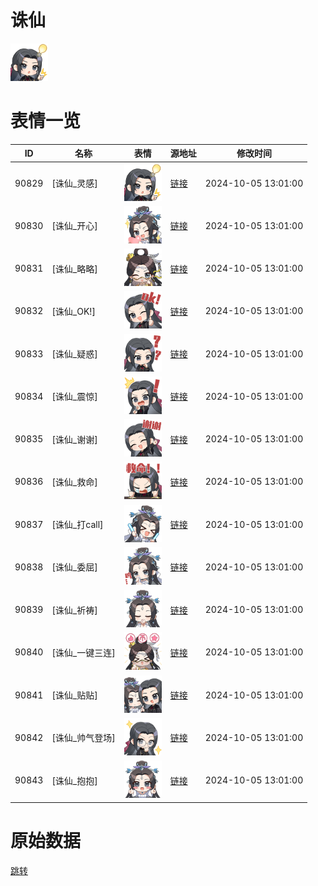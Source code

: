 # 诛仙

<img src="./cover.png" height="60" alt="cover" />

# 表情一览

|ID|名称|表情|源地址|修改时间|
|----|----|----|----|----|
|90829|[诛仙_灵感]|<img src="./pic/090829_%5B诛仙_灵感%5D.png" height="60" alt="灵感"/>|[链接](https://i0.hdslb.com/bfs/garb/3299aae1a4d99317ee0c15c3d59bada98181164f.png)|2024-10-05 13:01:00|
|90830|[诛仙_开心]|<img src="./pic/090830_%5B诛仙_开心%5D.png" height="60" alt="开心"/>|[链接](https://i0.hdslb.com/bfs/garb/fd7f3160d5e1ad9d16a4992236e8183f206842e5.png)|2024-10-05 13:01:00|
|90831|[诛仙_略略]|<img src="./pic/090831_%5B诛仙_略略%5D.png" height="60" alt="略略"/>|[链接](https://i0.hdslb.com/bfs/garb/53e6f80f474d795c5ccf0d0e5d0b48a8de3f590d.png)|2024-10-05 13:01:00|
|90832|[诛仙_OK!]|<img src="./pic/090832_%5B诛仙_OK!%5D.png" height="60" alt="OK!"/>|[链接](https://i0.hdslb.com/bfs/garb/96568fa15eee1134d5857c69be464ddf6ab57848.png)|2024-10-05 13:01:00|
|90833|[诛仙_疑惑]|<img src="./pic/090833_%5B诛仙_疑惑%5D.png" height="60" alt="疑惑"/>|[链接](https://i0.hdslb.com/bfs/garb/0144364519813639ea7b2337f7d9a12c1054b6aa.png)|2024-10-05 13:01:00|
|90834|[诛仙_震惊]|<img src="./pic/090834_%5B诛仙_震惊%5D.png" height="60" alt="震惊"/>|[链接](https://i0.hdslb.com/bfs/garb/6e88808faec3b80c211403395d59834361644223.png)|2024-10-05 13:01:00|
|90835|[诛仙_谢谢]|<img src="./pic/090835_%5B诛仙_谢谢%5D.png" height="60" alt="谢谢"/>|[链接](https://i0.hdslb.com/bfs/garb/a70ca0ff0f9200ce900821fd611ab3521ff863fc.png)|2024-10-05 13:01:00|
|90836|[诛仙_救命]|<img src="./pic/090836_%5B诛仙_救命%5D.png" height="60" alt="救命"/>|[链接](https://i0.hdslb.com/bfs/garb/a01541c8702482056456f85443b5c831ce396bf6.png)|2024-10-05 13:01:00|
|90837|[诛仙_打call]|<img src="./pic/090837_%5B诛仙_打call%5D.png" height="60" alt="打call"/>|[链接](https://i0.hdslb.com/bfs/garb/04c252f0ec855909110096bcccf1847df74f7b65.png)|2024-10-05 13:01:00|
|90838|[诛仙_委屈]|<img src="./pic/090838_%5B诛仙_委屈%5D.png" height="60" alt="委屈"/>|[链接](https://i0.hdslb.com/bfs/garb/aa690516af1cfd13b177fb0fb30815a8638d4824.png)|2024-10-05 13:01:00|
|90839|[诛仙_祈祷]|<img src="./pic/090839_%5B诛仙_祈祷%5D.png" height="60" alt="祈祷"/>|[链接](https://i0.hdslb.com/bfs/garb/bdf188a9d9a50696cd9df5aa32e0c1b9cac1031b.png)|2024-10-05 13:01:00|
|90840|[诛仙_一键三连]|<img src="./pic/090840_%5B诛仙_一键三连%5D.png" height="60" alt="一键三连"/>|[链接](https://i0.hdslb.com/bfs/garb/b510f5891c184fd71aa37a0704398d51ee7dbef3.png)|2024-10-05 13:01:00|
|90841|[诛仙_贴贴]|<img src="./pic/090841_%5B诛仙_贴贴%5D.png" height="60" alt="贴贴"/>|[链接](https://i0.hdslb.com/bfs/garb/7e4984a85aa49080ab2d1a5d58f0fa536368e686.png)|2024-10-05 13:01:00|
|90842|[诛仙_帅气登场]|<img src="./pic/090842_%5B诛仙_帅气登场%5D.png" height="60" alt="帅气登场"/>|[链接](https://i0.hdslb.com/bfs/garb/d99ac40160cc527e7ddf7b77a94bce719cedbe70.png)|2024-10-05 13:01:00|
|90843|[诛仙_抱抱]|<img src="./pic/090843_%5B诛仙_抱抱%5D.png" height="60" alt="抱抱"/>|[链接](https://i0.hdslb.com/bfs/garb/7a7227f45c0f0011161f4b2b04089d18b69b3d27.png)|2024-10-05 13:01:00|

# 原始数据

[跳转](./raw.json)

